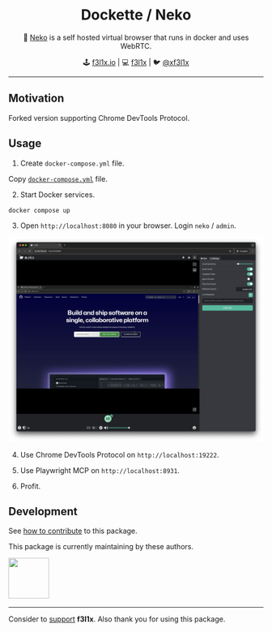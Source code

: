 <h1 align=center>Dockette / Neko</h1>

<p align=center>
   🐳 <a href="https://github.com/m1k1o/neko">Neko</a> is a self hosted virtual browser that runs in docker and uses WebRTC.
</p>

<p align=center>
🕹 <a href="https://f3l1x.io">f3l1x.io</a> | 💻 <a href="https://github.com/f3l1x">f3l1x</a> | 🐦 <a href="https://twitter.com/xf3l1x">@xf3l1x</a>
</p>

-----

## Motivation

Forked version supporting Chrome DevTools Protocol.

## Usage

1. Create `docker-compose.yml` file.

Copy [`docker-compose.yml`](./docker-compose.yml) file.

2. Start Docker services.

```
docker compose up
```

3. Open `http://localhost:8080` in your browser. Login `neko` / `admin`.

![](.docs/neko.png)

4. Use Chrome DevTools Protocol on `http://localhost:19222`.

5. Use Playwright MCP on `http://localhost:8931`.

6. Profit.

## Development

See [how to contribute](https://contributte.org/contributing.html) to this package.

This package is currently maintaining by these authors.

<a href="https://github.com/f3l1x">
    <img width="80" height="80" src="https://avatars2.githubusercontent.com/u/538058?v=3&s=80">
</a>

-----

Consider to [support](https://github.com/sponsors/f3l1x) **f3l1x**. Also thank you for using this package.
